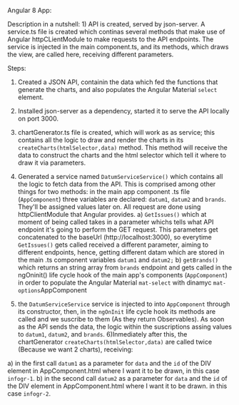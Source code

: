Angular 8 App:

Description in a nutshell: 1) API is created, served by json-server. A service.ts file is created which continas several methods that make use of Angular httpCLientModule to make requests to the API endpoints. The service is injected in the main component.ts, and its methods,  which draws the view, are called here, receiving different parameters.

Steps:

1) Created a JSON API, containin the data which fed the functions that generate the charts, and also populates the Angular Material `select` element.
2) Installed json-server as a dependency, started it to serve the API locally on port 3000.
3) chartGenerator.ts file is created, which will work as as service; this contains all the logic to draw and render the charts in its `createCharts(htmlSelector,data)` method. This method will receive the data to construct the charts and the html selector which tell it where to draw it via parameters.
4) Generated a service named `DatumServiceService()` which contains all the logic to fetch data from the API. This is comprised among other things for two methods: 
in the main app component .ts file (`AppComponent`) three variables are declared: `datum1`, `datum2` and `brands`. They'll be assigned values later on. All request are done using httpClientModule that Angular provides.
a) `GetIssues()` which at moment of being called takes in a parameter whichs tells what API endpoint it's going to perform the GET request. This parameters get concatenated to the baseUrl (http://localhost:3000), so everytime `GetIssues()` gets called received a different parameter, aiming to different endpoints, hence, getting different datam which are stored in the main .ts component variables  `datum1` and  `datum2;`
b) `getBrands()` which returns an string array from `brands` endpoint and gets called in the ngOninit() life cycle hook of the main app's components (`AppComponent`) in order to populate the Angular Material `mat-select` with dinamyc `mat-options`AppComponent
  
5) the `DatumServiceService` service is injected to into  `AppComponent` through its constructor, then, in the `ngOnInit` life cycle hook its methods are called and we suscribe to them (As they return Observables).
As soon as the API sends the data, the logic within the suscriptions assing values to `datum1`, `datum2`, and `brands`.
6)Inmediately after this, the chartGenerator `createCharts(htmlSelector,data)` are called twice (Because we want 2 charts), receiving:

a) in the first call `datum1` as a parameter for `data` and the `id` of the DIV element in AppComponent.html where I want it to be drawn, in this case `infogr-1`. 
b) in the second call `datum2` as a parameter for `data` and the `id` of the DIV element in AppComponent.html where I want it to be drawn.
in this case `infogr-2`.
